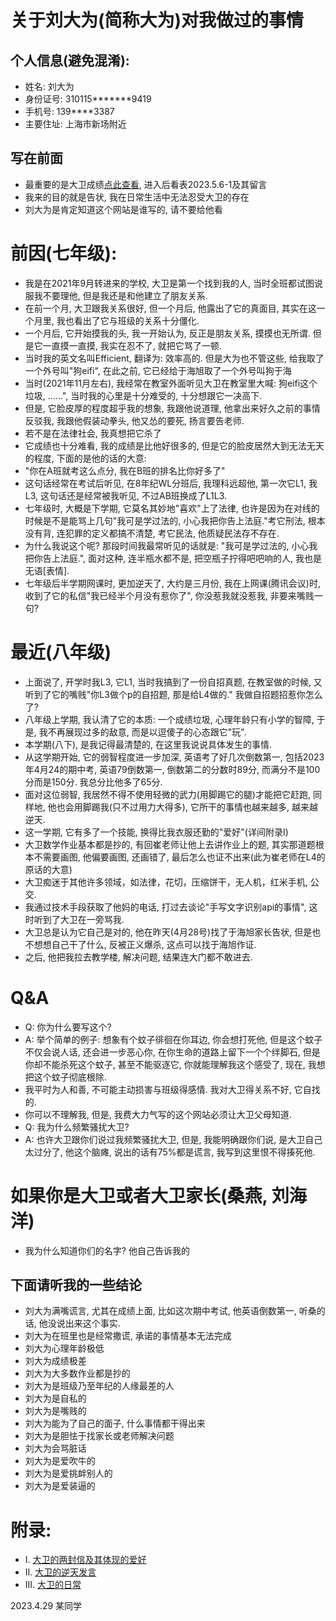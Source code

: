 # 关于刘大为(简称大为)对我做过的事情
## 个人信息(避免混淆):
- 姓名: 刘大为
- 身份证号: 310115*******9419
- 手机号: 139****3387
- 主要住址: 上海市新场附近
## 写在前面
- 最重要的是大卫成绩[点此查看](https://bili-08a04-nq3.github.io/David/logging "点此获取详情"), 进入后看表2023.5.6-1及其留言
- 我来的目的就是告状, 我在日常生活中无法忍受大卫的存在
- 刘大为是肯定知道这个网站是谁写的, 请不要给他看
# 前因(七年级):
- 我是在2021年9月转进来的学校, 大卫是第一个找到我的人, 当时全班都试图说服我不要理他, 但是我还是和他建立了朋友关系.
- 在前一个月, 大卫跟我关系很好, 但一个月后, 他露出了它的真面目, 其实在这一个月里, 我也看出了它与班级的关系十分僵化.
- 一个月后, 它开始摸我的头, 我一开始认为, 反正是朋友关系, 摸摸也无所谓. 但是它一直摸一直摸, 我实在忍不了, 就把它骂了一顿.
- 当时我的英文名叫Efficient, 翻译为: 效率高的. 但是大为也不管这些, 给我取了一个外号叫"狗eifi", 在此之前, 它已经给于海旭取了一个外号叫狗于海
- 当时(2021年11月左右), 我经常在教室外面听见大卫在教室里大喊: 狗eifi这个垃圾, ......", 当时我的心里是十分难受的, 十分想跟它一决高下.
- 但是, 它脸皮厚的程度超乎我的想象, 我跟他说道理, 他拿出来好久之前的事情反驳我, 我跟他假装动拳头, 他又怂的要死, 扬言要告老师.
- 若不是在法律社会, 我真想把它杀了
- 它成绩也十分难看, 我的成绩是比他好很多的, 但是它的脸皮居然大到无法无天的程度, 下面的是他的话的大意:
- "你在A班就考这么点分, 我在B班的排名比你好多了"
- 这句话经常在考试后听见, 在8年纪WL分班后, 我理科远超他, 第一次它L1, 我L3, 这句话还是经常被我听见, 不过AB班换成了L1L3.
- 七年级时, 大概是下学期, 它莫名其妙地"喜欢"上了法律, 也许是因为在对线的时候是不是能骂上几句"我可是学过法的, 小心我把你告上法庭."考它刑法, 根本没有背, 连犯罪的定义都搞不清楚, 考它民法, 他质疑民法存不存在.
- 为什么我说这个呢? 那段时间我最常听见的话就是: "我可是学过法的, 小心我把你告上法庭.", 面对这种, 连半瓶水都不是, 把空瓶子拧得吧吧响的人, 我也是无语[表情].
- 七年级后半学期网课时, 更加逆天了, 大约是三月份, 我在上网课(腾讯会议)时, 收到了它的私信"我已经半个月没有惹你了", 你没惹我就没惹我, 非要来嘴贱一句?
# 最近(八年级)
- 上面说了, 开学时我L3, 它L1, 当时我搞到了一份自招真题, 在教室做的时候, 又听到了它的嘴贱"你L3做个p的自招题, 那是给L4做的." 我做自招题招惹你怎么了?
- 八年级上学期, 我认清了它的本质: 一个成绩垃圾, 心理年龄只有小学的智障, 于是, 我不再展现过多的敌意, 而是以逗傻子的心态跟它"玩".
- 本学期(八下), 是我记得最清楚的, 在这里我说说具体发生的事情.
- 从这学期开始, 它的弱智程度进一步加深, 英语考了好几次倒数第一, 包括2023年4月24的期中考, 英语79倒数第一, 倒数第二的分数时89分, 而满分不是100分而是150分. 我总分比他多了65分.
- 面对这位弱智, 我居然不得不使用轻微的武力(用脚踢它的腿)才能把它赶跑, 同样地, 他也会用脚踢我(只不过用力大得多), 它所干的事情也越来越多, 越来越逆天.
- 这一学期, 它有多了一个技能, 换得比我衣服还勤的"爱好"(详间附录I)
- 大卫数学作业基本都是抄的, 有回崔老师让他上去讲作业上的题, 其实那道题根本不需要画图, 他偏要画图, 还画错了, 最后怎么也证不出来(此为崔老师在L4的原话的大意)
- 大卫痴迷于其他许多领域，如法律，花切，压缩饼干，无人机，红米手机, 公交.
- 我通过技术手段获取了他妈的电话, 打过去谈论"手写文字识别api的事情", 这时听到了大卫在一旁骂我.
- 大卫总是认为它自己是对的, 他在昨天(4月28号)找了于海旭家长告状, 但是也不想想自己干了什么, 反被正义爆杀, 这点可以找于海旭作证.
- 之后, 他把我拉去教学楼, 解决问题, 结果连大门都不敢进去.
# Q&A
- Q: 你为什么要写这个?
- A: 举个简单的例子: 想象有个蚊子徘徊在你耳边, 你会想打死他, 但是这个蚊子不仅会说人话, 还会进一步恶心你, 在你生命的道路上留下一个个绊脚石, 但是你却不能杀死这个蚊子, 甚至不能驱逐它, 你就能理解我这个感受了, 现在, 我想把这个蚊子彻底根除.
- 我平时为人和善, 不可能主动损害与班级得感情. 我对大卫得关系不好, 它自找的.
- 你可以不理解我, 但是, 我费大力气写的这个网站必须让大卫父母知道.
- Q: 我为什么频繁骚扰大卫?
- A: 也许大卫跟你们说过我频繁骚扰大卫, 但是, 我能明确跟你们说, 是大卫自己太过分了, 他这个脑瘫, 说出的话有75%都是谎言, 我写到这里恨不得揍死他.
# 如果你是大卫或者大卫家长(桑燕, 刘海洋)
- 我为什么知道你们的名字? 他自己告诉我的
## 下面请听我的一些结论
- 刘大为满嘴谎言, 尤其在成绩上面, 比如这次期中考试, 他英语倒数第一, 听桑的话, 他没说出来这个事实.
- 刘大为在班里也是经常撒谎, 承诺的事情基本无法完成
- 刘大为心理年龄极低
- 刘大为成绩极差
- 刘大为大多数作业都是抄的
- 刘大为是班级乃至年纪的人缘最差的人
- 刘大为是自私的
- 刘大为是嘴贱的
- 刘大为能为了自己的面子, 什么事情都干得出来
- 刘大为是胆怯于找家长或老师解决问题
- 刘大为会骂脏话
- 刘大为是爱吹牛的
- 刘大为是爱挑衅别人的
- 刘大为是爱装逼的


# 附录: 
 - I. [大卫的两封信及其体现的爱好](https://bili-08a04-nq3.github.io/David/letter "点此获取详情")
 - II. [大卫的逆天发言](https://bili-08a04-nq3.github.io/David/saying "点此获取详情")
 - III. [大卫的日常](https://bili-08a04-nq3.github.io/David/logging "点此获取详情")



2023.4.29 某同学
